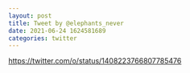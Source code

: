 ```yaml
--- 
layout: post 
title: Tweet by @elephants_never 
date: 2021-06-24 1624581689 
categories: twitter 
--- 
```

https://twitter.com/o/status/1408223766807785476